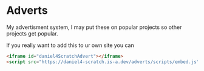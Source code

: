 # Adverts
My advertisment system, I may put these on popular projects so other projects get popular.

If you really want to add this to ur own site you can
```html
<iframe id="daniel4ScratchAdvert"></iframe>
<script src="https://daniel4-scratch.is-a.dev/adverts/scripts/embed.js"></script>
```
